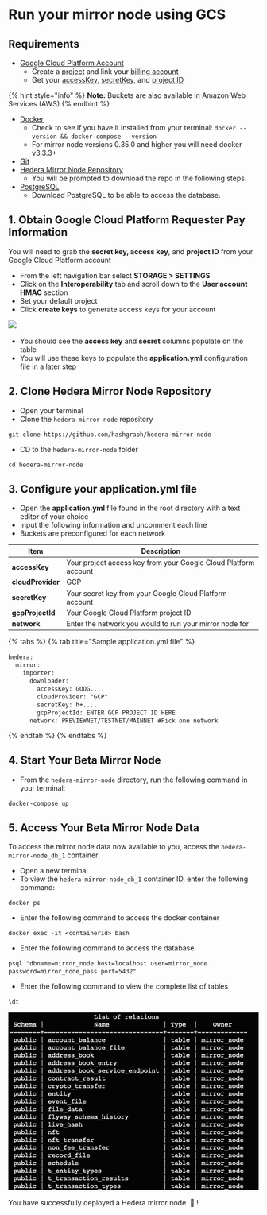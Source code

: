 # Run your mirror node using GCS

## Requirements

* [Google Cloud Platform Account](https://cloud.google.com/)
  * Create a [project](https://cloud.google.com/resource-manager/docs/creating-managing-projects) and link your [billing account](https://cloud.google.com/billing/docs/how-to/manage-billing-account)
  * Get your [accessKey](https://cloud.google.com/storage/docs/authentication/managing-hmackeys), [secretKey](https://cloud.google.com/storage/docs/authentication/managing-hmackeys), and [project ID](https://cloud.google.com/resource-manager/docs/creating-managing-projects)

{% hint style="info" %}
**Note:** Buckets are also available in Amazon Web Services (AWS)
{% endhint %}

* [Docker](https://www.docker.com/get-docker)
  * Check to see if you have it installed from your terminal: `docker --version && docker-compose --version`
  * For mirror node versions 0.35.0 and higher you will need docker v3.3.3+
* [Git](https://git-scm.com/book/en/v2/Getting-Started-Installing-Git)
* [Hedera Mirror Node Repository](https://github.com/hashgraph/hedera-mirror-node)
  * You will be prompted to download the repo in the following steps.
* [PostgreSQL](https://www.postgresql.org/download/)
  * Download PostgreSQL to be able to access the database.

## 1. Obtain Google Cloud Platform Requester Pay Information

You will need to grab the **secret key, access key**, and **project ID** from your Google Cloud Platform account

* From the left navigation bar select **STORAGE > SETTINGS**
* Click on the **Interoperability** tab and scroll down to the **User account HMAC** section
* Set your default project
* Click **create keys** to generate access keys for your account

![](../../../../.gitbook/assets/hmac\_keygen.gif)

* You should see the **access key** and **secret** columns populate on the table
* You will use these keys to populate the **application.yml** configuration file in a later step

## 2. Clone Hedera Mirror Node Repository

* Open your terminal
* Clone the `hedera-mirror-node` repository

```
git clone https://github.com/hashgraph/hedera-mirror-node
```

* CD to the `hedera-mirror-node` folder

```
cd hedera-mirror-node
```

## 3. Configure your application.yml file

* Open the **application.yml** file found in the root directory with a text editor of your choice
* Input the following information and uncomment each line
* Buckets are preconfigured for each network

| Item              | Description                                                     |
| ----------------- | --------------------------------------------------------------- |
| **accessKey**     | Your project access key from your Google Cloud Platform account |
| **cloudProvider** | GCP                                                             |
| **secretKey**     | Your secret key from your Google Cloud Platform account         |
| **gcpProjectId**  | Your Google Cloud Platform project ID                           |
| **network**       | Enter the network you would to run your mirror node for         |

{% tabs %}
{% tab title="Sample application.yml file" %}
```
hedera:
  mirror:
    importer: 
      downloader:
        accessKey: GOOG....
        cloudProvider: "GCP"
        secretKey: h+....
        gcpProjectId: ENTER GCP PROJECT ID HERE
      network: PREVIEWNET/TESTNET/MAINNET #Pick one network
```
{% endtab %}
{% endtabs %}

## 4. Start Your Beta Mirror Node

* From the `hedera-mirror-node` directory, run the following command in your terminal:

```
docker-compose up
```

## 5. Access Your Beta Mirror Node Data

To access the mirror node data now available to you, access the `hedera-mirror-node_db_1` container.

* Open a new terminal
* To view the `hedera-mirror-node_db_1` container ID, enter the following command:

```
docker ps
```

* Enter the following command to access the docker container

```
docker exec -it <containerId> bash
```

* Enter the following command to access the database

```
psql "dbname=mirror_node host=localhost user=mirror_node password=mirror_node_pass port=5432"
```

* Enter the following command to view the complete list of tables

```
\dt
```

![](<../../../../.gitbook/assets/image (1) (1) (1) (1) (1) (1) (1) (1).png>)

You have successfully deployed a Hedera mirror node ​ 🥳 !
